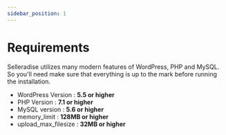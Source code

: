 ```yaml
---
sidebar_position: 1
---
```


# Requirements

Selleradise utilizes many modern features of WordPress, PHP and MySQL. So you'll need make sure that everything is up to the mark before running the installation.

- WordPress Version : **5.5 or higher**
- PHP Version : **7.1 or higher**
- MySQL version : **5.6 or higher**
- memory_limit : **128MB or higher**
- upload_max_filesize : **32MB or higher**
